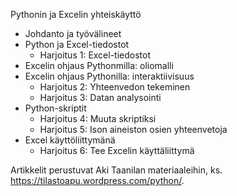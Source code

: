 Pythonin ja Excelin yhteiskäyttö
  * Johdanto ja työvälineet
  *  Python ja Excel-tiedostot
      * Harjoitus 1: Excel-tiedostot
  * Excelin ohjaus Pythonmilla: oliomalli
  * Excelin ohjaus Pythonilla: interaktiivisuus
      * Harjoitus 2: Yhteenvedon tekeminen
      * Harjoitus 3: Datan analysointi
  * Python-skriptit
      * Harjoitus 4: Muuta skriptiksi
      * Harjoitus 5: Ison aineiston osien yhteenvetoja
  * Excel käyttöliittymänä
      * Harjoitus 6: Tee Excelin käyttäliittymä
    
Artikkelit perustuvat Aki Taanilan materiaaleihin, ks. https://tilastoapu.wordpress.com/python/.
